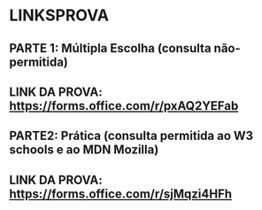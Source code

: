 # LINKSPROVA


## PARTE 1: Múltipla Escolha (consulta não-permitida)
## LINK DA PROVA: https://forms.office.com/r/pxAQ2YEFab 



## PARTE2: Prática (consulta permitida ao W3 schools e ao MDN Mozilla)
## LINK DA PROVA: https://forms.office.com/r/sjMqzi4HFh



